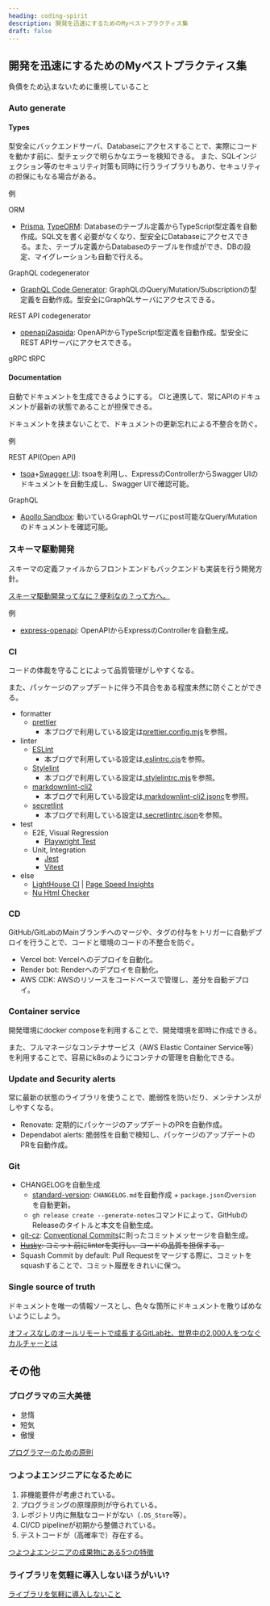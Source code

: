 ```yaml
---
heading: coding-spirit
description: 開発を迅速にするためのMyベストプラクティス集
draft: false
---
```


## 開発を迅速にするためのMyベストプラクティス集

負債をため込まないために重視していること

### Auto generate

#### Types

型安全にバックエンドサーバ、Databaseにアクセスすることで、実際にコードを動かす前に、型チェックで明らかなエラーを検知できる。
また、SQLインジェクション等のセキュリティ対策も同時に行うライブラリもあり、セキュリティの担保にもなる場合がある。

例

ORM

- [Prisma](https://www.prisma.io/), [TypeORM](https://typeorm.io/): Databaseのテーブル定義からTypeScript型定義を自動作成。SQL文を書く必要がなくなり、型安全にDatabaseにアクセスできる。また、テーブル定義からDatabaseのテーブルを作成ができ、DBの設定、マイグレーションも自動で行える。

GraphQL codegenerator

- [GraphQL Code Generator](https://graphql-code-generator.com/): GraphQLのQuery/Mutation/Subscriptionの型定義を自動作成。型安全にGraphQLサーバにアクセスできる。

REST API codegenerator

- [openapi2aspida](https://github.com/aspida/openapi2aspida/): OpenAPIからTypeScript型定義を自動作成。型安全にREST APIサーバにアクセスできる。

gRPC tRPC

#### Documentation

自動でドキュメントを生成できるようにする。
CIと連携して、常にAPIのドキュメントが最新の状態であることが担保できる。

ドキュメントを挟まないことで、ドキュメントの更新忘れによる不整合を防ぐ。

例

REST API(Open API)

- [tsoa](https://github.com/lukeautry/tsoa)+[Swagger UI](https://swagger.io/tools/swagger-ui/): tsoaを利用し、ExpressのControllerからSwagger UIのドキュメントを自動生成し、Swagger UIで確認可能。

GraphQL

- [Apollo Sandbox](https://www.apollographql.com/docs/graphos/explorer/sandbox/): 動いているGraphQLサーバにpost可能なQuery/Mutationのドキュメントを確認可能。

### スキーマ駆動開発

スキーマの定義ファイルからフロントエンドもバックエンドも実装を行う開発方針。

[スキーマ駆動開発ってなに？便利なの？って方へ。](https://zenn.dev/manabu/articles/35ea2ddfe2df3a)

例

- [express-openapi](https://www.npmjs.com/package/express-openapi): OpenAPIからExpressのControllerを自動生成。

### CI

コードの体裁を守ることによって品質管理がしやすくなる。

また、パッケージのアップデートに伴う不具合をある程度未然に防ぐことができる。

- formatter
  - [prettier](https://prettier.io/)
    - 本ブログで利用している設定は[prettier.config.mjs](https://github.com/s-hirano-ist/blog/blob/main/prettier.config.mjs)を参照。
- linter
  - [ESLint](https://eslint.org/)
    - 本ブログで利用している設定は[.eslintrc.cjs](https://github.com/s-hirano-ist/blog/blob/main/.eslintrc.cjs)を参照。
  - [Stylelint](https://stylelint.io/)
    - 本ブログで利用している設定は[.stylelintrc.mjs](https://github.com/s-hirano-ist/blog/blob/main/.stylelintrc.mjs)を参照。
  - [markdownlint-cli2](https://github.com/DavidAnson/markdownlint-cli2)
    - 本ブログで利用している設定は[.markdownlint-cli2.jsonc](https://github.com/s-hirano-ist/blog/blob/main/.markdownlint-cli2.jsonc)を参照。
  - [secretlint](https://github.com/secretlint/secretlint)
    - 本ブログで利用している設定は[.secretlintrc.json](https://github.com/s-hirano-ist/blog/blob/main/.secretlintrc.json)を参照。
- test
  - E2E, Visual Regression
    - [Playwright Test](https://playwright.dev/docs/test-intro)
  - Unit, Integration
    - [Jest](https://jestjs.io/)
    - [Vitest](https://vitest.dev/)
- else
  - [LightHouse CI](https://github.com/GoogleChrome/lighthouse-ci) | [Page Speed Insights](https://pagespeed.web.dev/)
  - [Nu Html Checker](https://github.com/validator/validator)

### CD

GitHub/GitLabのMainブランチへのマージや、タグの付与をトリガーに自動デプロイを行うことで、コードと環境のコードの不整合を防ぐ。

- Vercel bot: Vercelへのデプロイを自動化。
- Render bot: Renderへのデプロイを自動化。
- AWS CDK: AWSのリソースをコードベースで管理し、差分を自動デプロイ。

### Container service

開発環境にdocker composeを利用することで、開発環境を即時に作成できる。

また、フルマネージなコンテナサービス（AWS Elastic Container Service等）を利用することで、容易にk8sのようにコンテナの管理を自動化できる。

### Update and Security alerts

常に最新の状態のライブラリを使うことで、脆弱性を防いだり、メンテナンスがしやすくなる。

- Renovate: 定期的にパッケージのアップデートのPRを自動作成。
- Dependabot alerts: 脆弱性を自動で検知し、パッケージのアップデートのPRを自動作成。

### Git

- CHANGELOGを自動生成
  - [standard-version](https://github.com/conventional-changelog/standard-version): `CHANGELOG.md`を自動作成 + `package.json`の`version`を自動更新。
  - `gh release create --generate-notes`コマンドによって、GitHubのReleaseのタイトルと本文を自動生成。
- [git-cz](https://github.com/streamich/git-cz): [Conventional Commits](https://www.conventionalcommits.org/ja/v1.0.0/)に則ったコミットメッセージを自動生成。
- ~~[Husky](https://typicode.github.io/husky/): コミット前にlinterを実行し、コードの品質を担保する。~~
- Squash Commit by default: Pull Requestをマージする際に、コミットをsquashすることで、コミット履歴をきれいに保つ。

### Single source of truth

ドキュメントを唯一の情報ソースとし、色々な箇所にドキュメントを散りばめないようにしよう。

[オフィスなしのオールリモートで成長するGitLab社、世界中の2,000人をつなぐカルチャーとは](https://codezine.jp/article/detail/18281)

## その他

### プログラマの三大美徳

- 怠惰
- 短気
- 傲慢

[プログラマーのための原則](https://qiita.com/yokarikeri/items/cbdef66fca460253cc7f)

### つよつよエンジニアになるために

1. 非機能要件が考慮されている。
2. プログラミングの原理原則が守られている。
3. レポジトリ内に無駄なコードがない（`.DS_Store`等）。
4. CI/CD pipelineが初期から整備されている。
5. テストコードが（高確率で）存在する。

[つよつよエンジニアの成果物にある5つの特徴](https://qiita.com/lazy-kz/items/727299cae893ab3442a0)

### ライブラリを気軽に導入しないほうがいい?

[ライブラリを気軽に導入しないこと](https://sizu.me/ktsn/posts/v3n2rkzcckia)
